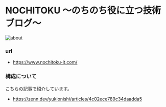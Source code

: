 # NOCHITOKU 〜のちのち役に立つ技術ブログ〜

![about](https://user-images.githubusercontent.com/58220747/128194956-a07bc467-01f4-4ab1-8023-bc629a3722fe.png)


### url

- https://www.nochitoku-it.com/

### 構成について

こちらの記事で紹介しています。

- https://zenn.dev/yukionishi/articles/4c02ece789c34daadda5
